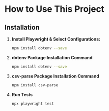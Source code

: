 # How to Use This Project

## **Installation**

1. **Install Playwright & Select Configurations:**
    ```bash
    npm install dotenv --save
2. **dotenv Package Installation Command**
    ```bash
    npm install dotenv --save
3. **csv-parse Package Installation Command**
    ```bash
    npm install csv-parse
4. **Run Tests**
    ```bash
    npx playwright test


